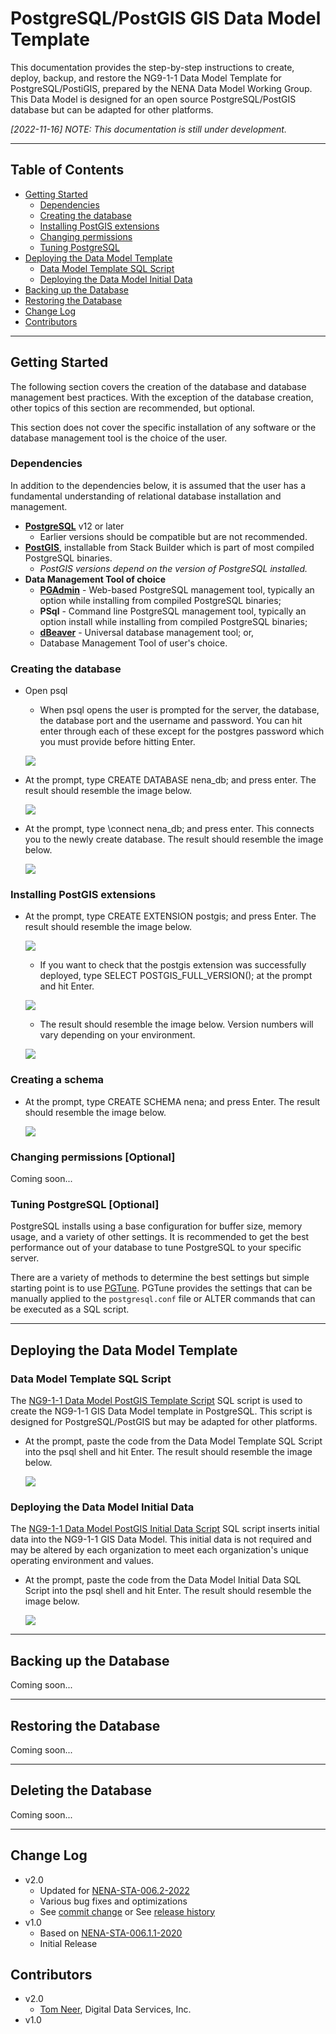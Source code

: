 # PostgreSQL/PostGIS GIS Data Model Template

This documentation provides the step-by-step instructions to create, deploy, 
backup, and restore the NG9-1-1 Data Model Template for PostgreSQL/PostiGIS, 
prepared by the NENA Data Model Working Group. This Data Model is designed for 
an open source PostgreSQL/PostGIS database but can be adapted for other platforms.

*[2022-11-16] NOTE: This documentation is still under development.*

---

## Table of Contents

* [Getting Started](#getting-started)
  * [Dependencies](#dependencies)
  * [Creating the database](#creating-the-database)
  * [Installing PostGIS extensions](#creating-a-schema-optional)
  * [Changing permissions](#changing-permissions-optional)
  * [Tuning PostgreSQL](#tuning-postgresql-optional)
* [Deploying the Data Model Template](#deploying-the-data-model-template)
  * [Data Model Template SQL Script](#data-model-template-sql-script)
  * [Deploying the Data Model Initial Data](#deploying-the-data-model-initial-data)
* [Backing up the Database](#backing-up-the-database)
* [Restoring the Database](#restoring-the-database)
* [Change Log](#change-log)
* [Contributors](#contributors)

---

## Getting Started

The following section covers the creation of the database and database 
management best practices. With the exception of the database creation, 
other topics of this section are recommended, but optional.

This section does not cover the specific installation of any software or 
the database management tool is the choice of the user. 

### Dependencies

In addition to the dependencies below, it is assumed that the user has a 
fundamental understanding of relational database installation and management.

* **[PostgreSQL](https://www.postgresql.org/download/)** v12 or later
  * Earlier versions should be compatible but are not recommended.
* **[PostGIS](https://postgis.net/install/)**, installable from Stack Builder 
  which is part of most compiled PostgreSQL binaries.
  * *PostGIS versions depend on the version of PostgreSQL installed.*
* **Data Management Tool of choice**
  * **[PGAdmin](https://www.pgadmin.org/)** - Web-based PostgreSQL management tool, 
    typically an option while installing from compiled PostgreSQL binaries;
  * **PSql** - Command line PostgreSQL management tool, typically an option 
    install while installing from compiled PostgreSQL binaries;
  * **[dBeaver](https://dbeaver.io/)** - Universal database management tool; or,
  * Database Management Tool of user's choice.

### Creating the database
* Open psql
  * When psql opens the user is prompted for the server, the database, the database 
port and the username and password.  You can hit enter through each of these except
for the postgres password which you must provide before hitting Enter.

  ![](.imgs/1_server_connection.png)
  
* At the prompt, type CREATE DATABASE nena_db; and press enter.  The result should 
resemble the image below.

  ![](.imgs/2_database_creation.png)

* At the prompt, type \connect nena_db; and press enter.  This connects you to 
the newly create database.  The result should resemble the image below.

  ![](.imgs/3_database_connection.png)

### Installing PostGIS extensions

* At the prompt, type CREATE EXTENSION postgis; and press Enter.  The result 
should resemble the image below.

  ![](.imgs/4_postgis_extension.png)

  * If you want to check that the postgis extension was successfully deployed, type 
SELECT POSTGIS_FULL_VERSION(); at the prompt and hit Enter.

  ![](.imgs/6_postgis_check_one.png)
  
  * The result should resemble the image below.  Version numbers will vary depending 
on your environment.

  ![](.imgs/7_postgis_check_two.png)

### Creating a schema

* At the prompt, type CREATE SCHEMA nena; and press Enter.  The result should 
resemble the image below.

  ![](.imgs/5_schema_creation.png)


### Changing permissions [Optional]

Coming soon...



### Tuning PostgreSQL [Optional]

PostgreSQL installs using a base configuration for buffer size, memory usage, 
and a variety of other settings. It is recommended to get the best performance 
out of your database to tune PostgreSQL to your specific server.

There are a variety of methods to determine the best settings but simple 
starting point is to use [PGTune](https://pgtune.leopard.in.ua/). PGTune 
provides the settings that can be manually applied to the `postgresql.conf` 
file or ALTER commands that can be executed as a SQL script.

---

## Deploying the Data Model Template

### Data Model Template SQL Script

The [NG9-1-1 Data Model PostGIS Template Script](postgresql_data_model_schema_template.md) 
SQL script is used to create the NG9-1-1 GIS Data Model template in PostgreSQL. 
This script is designed for PostgreSQL/PostGIS but may be adapted for other 
platforms.

* At the prompt, paste the code from the Data Model Template SQL Script into the psql 
shell and hit Enter.  The result should resemble the image below.

  ![](.imgs/8_dm_template_script.png)

### Deploying the Data Model Initial Data

The [NG9-1-1 Data Model PostGIS Initial Data Script](postgresql_data_model_initial_data_template.md) 
SQL script inserts initial data into the NG9-1-1 GIS Data Model. 
This initial data is not required and may be altered by each organization to 
meet each organization's unique operating environment and values.

* At the prompt, paste the code from the Data Model Initial Data SQL Script into the psql shell 
and hit Enter. The result should resemble the image below.

  ![](.imgs/9_dm_initial_data_script.png)

---

## Backing up the Database

Coming soon...

---

## Restoring the Database

Coming soon...

---

## Deleting the Database

Coming soon...

---

## Change Log

* v2.0
    * Updated for [NENA-STA-006.2-2022](https://github.com/NENA911/NG911GISDataModel/blob/main/docs/nena-sta-006.2-2022_ng9-1-1.pdf)
    * Various bug fixes and optimizations
    * See [commit change]() or See [release history]()
* v1.0
    * Based on [NENA-STA-006.1.1-2020](https://github.com/NENA911/NG911GISDataModel/blob/main/docs/nena-sta-006.1.1-2020_ng9-1-1.pdf)
    * Initial Release


## Contributors

* v2.0
  * [Tom Neer](https://github.com/tomneer), Digital Data Services, Inc.
* v1.0

